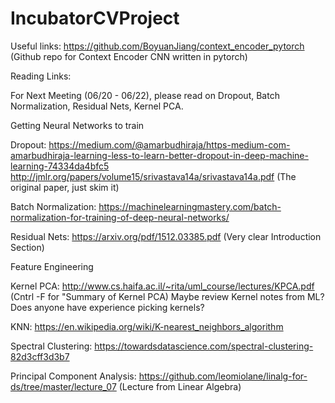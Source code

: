 # IncubatorCVProject


Useful links: https://github.com/BoyuanJiang/context_encoder_pytorch (Github repo for Context Encoder CNN written in pytorch)



Reading Links:

For Next Meeting (06/20 - 06/22), please read on Dropout, Batch Normalization, Residual Nets, Kernel PCA.

Getting Neural Networks to train

Dropout: https://medium.com/@amarbudhiraja/https-medium-com-amarbudhiraja-learning-less-to-learn-better-dropout-in-deep-machine-learning-74334da4bfc5
http://jmlr.org/papers/volume15/srivastava14a/srivastava14a.pdf  (The original paper, just skim it)

Batch Normalization:
https://machinelearningmastery.com/batch-normalization-for-training-of-deep-neural-networks/

Residual Nets:
https://arxiv.org/pdf/1512.03385.pdf (Very clear Introduction Section)

Feature Engineering 

Kernel PCA: http://www.cs.haifa.ac.il/~rita/uml_course/lectures/KPCA.pdf (Cntrl -F for "Summary of Kernel PCA) 
Maybe review Kernel notes from ML?
Does anyone have experience picking kernels?

KNN: https://en.wikipedia.org/wiki/K-nearest_neighbors_algorithm

Spectral Clustering:
https://towardsdatascience.com/spectral-clustering-82d3cff3d3b7

Principal Component Analysis: https://github.com/leomiolane/linalg-for-ds/tree/master/lecture_07 (Lecture from Linear Algebra)
















